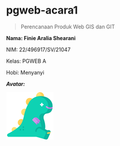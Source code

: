 # pgweb-acara1
>Perencanaan Produk Web GIS dan GIT

**Nama: Finie Aralia Shearani**

NIM: 22/496917/SV/21047

Kelas: PGWEB A

Hobi: Menyanyi

***Avatar:*** 

![Avatar](image/dino.png)